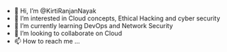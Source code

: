 - 👋 Hi, I’m @KirtiRanjanNayak
- 👀 I’m interested in Cloud concepts, Ethical Hacking and cyber security
- 🌱 I’m currently learning DevOps and Network Security
- 💞️ I’m looking to collaborate on Cloud 
- 📫 How to reach me ...

<!---
KirtiRanjanNayak/KirtiRanjanNayak is a ✨ special ✨ repository because its `README.md` (this file) appears on your GitHub profile.
You can click the Preview link to take a look at your changes.
--->

